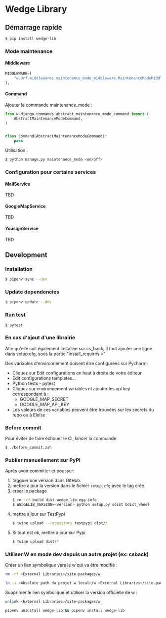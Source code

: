 # Wedge Library

## Démarrage rapide

```bash
$ pip install wedge-lib
```

### Mode maintenance

#### Middleware

```python
MIDDLEWARE=[
    "w.drf.middlewares.maintenance_mode_middleware.MaintenanceModeMiddleware",
],
```


#### Command

Ajouter la commande maintenance_mode :

```python
from w.django.commands.abstract_maintenance_mode_command import (
    AbstractMaintenanceModeCommand,
)


class Command(AbstractMaintenanceModeCommand):
    pass
```

Utilisation :

```bash
$ python manage.py maintenance_mode <on/off>
```

### Configuration pour certains services

#### MailService
TBD
#### GoogleMapService
TBD
#### YousignService
TBD

## Development

### Installation

```bash
$ pipenv sync --dev
```

### Update dependencies

```bash
$ pipenv update --dev
```

### Run test

```bash
$ pytest
```

### En cas d'ajout d'une librairie
Afin qu'elle soit également installée sur cs_back, il faut ajouter une ligne dans setup.cfg, sous la partie "install_requires ="

Des variables d'environnement doivent être configurées sur Pycharm:
- Cliquez sur Edit configurations en haut à droite de votre éditeur
- Edit configurations templates...
- Python tests - pytest
- Cliquez sur environnement variables et ajouter les api key correspondant à :
  - GOOGLE_MAP_SECRET
  - GOOGLE_MAP_API_KEY
- Les valeurs de ces variables peuvent être trouvées sur les secrets du repo ou à Eloïse

### Before commit

Pour éviter de faire échouer le CI, lancer la commande:

```bash
$ ./before_commit.zsh
```

### Publier manuellement sur PyPI

Après avoir committer et pousser:
 
1. tagguer une version dans GitHub.
2. mettre à jour la version dans le fichier `setup.cfg` avec le tag créé.
3. créer le package
    ```bash
    $ rm -rf build dist wedge_lib.egg-info
    $ WEDGELIB_VERSION=<version> python setup.py sdist bdist_wheel
    ```
4. mettre à jour sur TestPypi
    ```bash
    $ twine upload --repository testpypi dist/*
    ```
5. Si tout est ok, mettre à jour sur Pypi
    ```bash
    $ twine upload dist/*
    ```
   
### Utiliser W en mode dev depuis un autre projet (ex: csback)

Créer un lien symbolique vers le w qui va être modifié :
```bash
rm -rf <External Libraries>/site-packages/w
```
```bash
ln -s <Absolute path du projet w local>/w <External Libraries>/site-packages/.
```

Supprimer le lien symbolique et utiliser la version officielle de w :
```bash
unlink <External Libraries>/site-packages/w
```
```bash
pipenv uninstall wedge-lib && pipenv install wedge-lib
```




